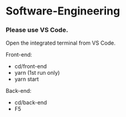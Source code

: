 # Software-Engineering

### Please use VS Code.
Open the integrated terminal from VS Code.

Front-end:
- cd/front-end
- yarn (1st run only)
- yarn start

Back-end:
- cd/back-end
- F5
